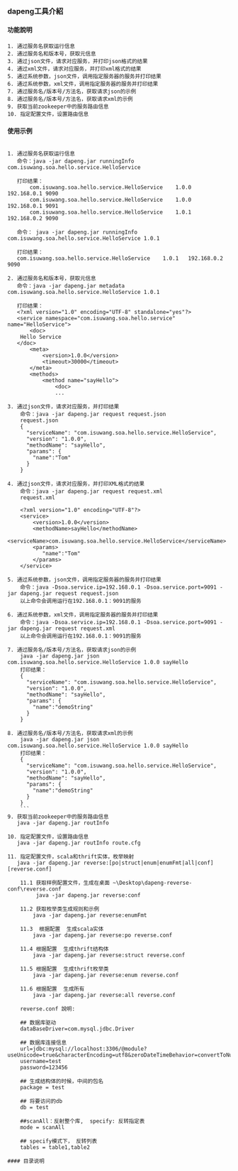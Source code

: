 ### dapeng工具介紹

#### 功能說明

```
1. 通过服务名获取运行信息
2. 通过服务名和版本号，获取元信息
3. 通过json文件，请求对应服务，并打印json格式的结果
4. 通过xml文件，请求对应服务，并打印xml格式的结果
5. 通过系统参数，json文件，调用指定服务器的服务并打印结果
6. 通过系统参数，xml文件，调用指定服务器的服务并打印结果
7. 通过服务名/版本号/方法名，获取请求json的示例
8. 通过服务名/版本号/方法名，获取请求xml的示例
9. 获取当前zookeeper中的服务路由信息
10. 指定配置文件，设置路由信息
```

#### 使用示例

```

1. 通过服务名获取运行信息
   命令：java -jar dapeng.jar runningInfo com.isuwang.soa.hello.service.HelloService
   
   打印结果：
       com.isuwang.soa.hello.service.HelloService    1.0.0   192.168.0.1 9090
       com.isuwang.soa.hello.service.HelloService    1.0.0   192.168.0.1 9091
       com.isuwang.soa.hello.service.HelloService    1.0.1   192.168.0.2 9090
   
   命令： java -jar dapeng.jar runningInfo com.isuwang.soa.hello.service.HelloService 1.0.1
   
   打印结果：
   com.isuwang.soa.hello.service.HelloService    1.0.1   192.168.0.2 9090
   
2. 通过服务名和版本号，获取元信息
   命令：java -jar dapeng.jar metadata com.isuwang.soa.hello.service.HelloService 1.0.1
   
   打印结果：
   <?xml version="1.0" encoding="UTF-8" standalone="yes"?>
   <service namespace="com.isuwang.soa.hello.service" name="HelloService">
       <doc>
    Hello Service
   </doc>
       <meta>
           <version>1.0.0</version>
           <timeout>30000</timeout>
       </meta>
       <methods>
           <method name="sayHello">
               <doc>
               ...
               
3. 通过json文件，请求对应服务，并打印结果
    命令：java -jar dapeng.jar request request.json
    request.json
    {
      "serviceName": "com.isuwang.soa.hello.service.HelloService",
      "version": "1.0.0",
      "methodName": "sayHello",
      "params": {
        "name":"Tom"
      }
    }
    
4. 通过json文件，请求对应服务，并打印XML格式的结果
    命令：java -jar dapeng.jar request request.xml
    request.xml
    
    <?xml version="1.0" encoding="UTF-8"?>
    <service>
    	<version>1.0.0</version>
    	<methodName>sayHello</methodName>
    	<serviceName>com.isuwang.soa.hello.service.HelloService</serviceName>
    	<params>
    	   "name":"Tom"
    	</params>
    </service>
        
5. 通过系统参数，json文件，调用指定服务器的服务并打印结果
    命令：java -Dsoa.service.ip=192.168.0.1 -Dsoa.service.port=9091 -jar dapeng.jar request request.json
    以上命令会调用运行在192.168.0.1：9091的服务

6. 通过系统参数，xml文件，调用指定服务器的服务并打印结果
    命令：java -Dsoa.service.ip=192.168.0.1 -Dsoa.service.port=9091 -jar dapeng.jar request request.xml
    以上命令会调用运行在192.168.0.1：9091的服务
    
7. 通过服务名/版本号/方法名，获取请求json的示例
    java -jar dapeng.jar json com.isuwang.soa.hello.service.HelloService 1.0.0 sayHello
    打印结果：
    {
      "serviceName": "com.isuwang.soa.hello.service.HelloService",
      "version": "1.0.0",
      "methodName": "sayHello",
      "params": {
        "name":"demoString"
      }
    }
    
8. 通过服务名/版本号/方法名，获取请求xml的示例
    java -jar dapeng.jar json com.isuwang.soa.hello.service.HelloService 1.0.0 sayHello
    打印结果：
    {
      "serviceName": "com.isuwang.soa.hello.service.HelloService",
      "version": "1.0.0",
      "methodName": "sayHello",
      "params": {
        "name":"demoString"
      }
    }
    ```
9. 获取当前zookeeper中的服务路由信息
   java -jar dapeng.jar routInfo 
   
10. 指定配置文件，设置路由信息
   java -jar dapeng.jar routInfo route.cfg
   
11. 指定配置文件，scala和thrift实体，枚举映射
   java -jar dapeng.jar reverse:[po|struct|enum|enumFmt|all|conf] [reverse.conf] 
    
    11.1 获取样例配置文件，生成在桌面 ~\Desktop\dapeng-reverse-conf\reverse.conf
         java -jar dapeng.jar reverse:conf 
    
    11.2 获取枚举类生成规则和示例
        java -jar dapeng.jar reverse:enumFmt
        
    11.3  根据配置  生成scala实体
        java -jar dapeng.jar reverse:po reverse.conf
    
    11.4 根据配置  生成thrift结构体
        java -jar dapeng.jar reverse:struct reverse.conf
    
    11.5 根据配置  生成thrift枚举类
        java -jar dapeng.jar reverse:enum reverse.conf
    
    11.6 根据配置  生成所有
        java -jar dapeng.jar reverse:all reverse.conf
    
    reverse.conf 說明:
    
    ## 数据库驱动
    dataBaseDriver=com.mysql.jdbc.Driver
    
    ## 数据库连接信息
    url=jdbc:mysql://localhost:3306/@module?useUnicode=true&characterEncoding=utf8&zeroDateTimeBehavior=convertToNull
    username=test
    password=123456
    
    ## 生成结构体的时候，中间的包名
    package = test
    
    ## 将要访问的db
    db = test
    
    ##scanAll：反射整个库,  specify: 反转指定表
    mode = scanAll
    
    ## specify模式下， 反转列表
    tables = table1,table2

#### 目录说明





